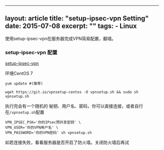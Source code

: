 
---
layout:     article
title:      "setup-ipsec-vpn Setting"
date:       2015-07-08
excerpt:    ""
tags:
    - Linux
---

使用setup-ipsec-vpn在服务器完成VPN简易配置，翻墙。
<!-- more -->
### setup-ipsec-vpn   配置

[setup-ipsec-vpn](https://github.com/hwdsl2/setup-ipsec-vpn/blob/master/README-zh.md)

环境CentOS 7

```
yum update #(推荐)
```


```
wget https://git.io/vpnsetup-centos -O vpnsetup.sh && sudo sh vpnsetup.sh
```

执行完会有一个随机的 秘钥、用户名、密码，你可以直接连接，或者自行在`/vpnsetup.sh`配置

```
VPN_IPSEC_PSK='你的IPsec预共享密钥' \
VPN_USER='你的VPN用户名' \
VPN_PASSWORD='你的VPN密码' sh vpnsetup.sh
```


如若连接失败，看看服务器是否开启了防火墙。关闭防火墙后再试




